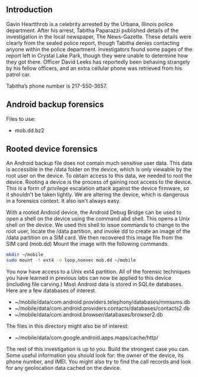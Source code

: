## Introduction

Gavin Heartthrob is a celebrity arrested by the Urbana, Illinois police department. After his arrest, Tabitha Paparazzi published details of the investigation in the local newspaper, The News-Gazette. These details were clearly from the sealed police report, though Tabitha denies contacting anyone within the police department. Investigators found some pages of the report left in Crystal Lake Park, though they were unable to determine how they got there. Officer David Leeks has reportedly been behaving strangely by his fellow officers, and an extra cellular phone was retrieved from his patrol car.

Tabitha’s phone number is 217-550-3657.

## Android backup forensics
Files to use:

* mob.dd.bz2

## Rooted device forensics

An Android backup file does not contain much sensitive user data. This data is accessible in the /data folder on the device, which is only viewable by the root user on the device. To obtain access to this data, we needed to root the device. Rooting a device is the process of gaining root access to the device. This is a form of privilege escalation attack against the device firmware, so it shouldn't be taken lightly. We are altering the device, which is dangerous in a forensics context. It also isn't always easy.

With a rooted Android device, the Android Debug Bridge can be used to open a shell on the device using the command abd shell. This opens a Unix shell on the device. We used this shell to issue commands to change to the root user, locate the /data partition, and invoke dd to create an image of the /data partition on a SIM card. We then recovered this image file from the SIM card (mob.dd) Mount the image with the following commands.

```sh
mkdir ~/mobile
sudo mount -t ext4 -o loop,noexec mob.dd ~/mobile
```

You now have access to a Unix ext4 partition. All of the forensic techniques you have learned in previous labs can now be applied to this device (including file carving.) Most Android data is stored in SQLite databases. Here are a few databases of interest.

* ~/mobile/data/com.android.providers.telephony/databases/mmssms.db
* ~/mobile/data/com.android.providers.contacts/databases/contacts2.db
* ~/mobile/data/com.android.browser/databases/browser2.db

The files in this directory might also be of interest:

* ~/mobile/data/com.google.android.apps.maps/cache/http/

The rest of this investigation is up to you. Build the strongest case you can. Some useful information you should look for: the owner of the device, its phone number, and IMEI. You might also try to find the call records and look for any geolocation data cached on the device.
